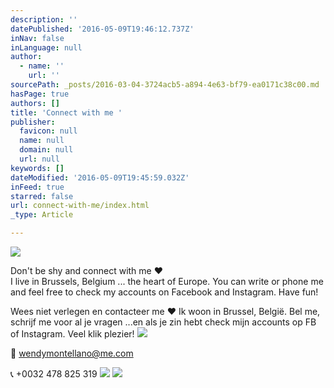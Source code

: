 ```yaml
---
description: ''
datePublished: '2016-05-09T19:46:12.737Z'
inNav: false
inLanguage: null
author:
  - name: ''
    url: ''
sourcePath: _posts/2016-03-04-3724acb5-a894-4e63-bf79-ea0171c38c00.md
hasPage: true
authors: []
title: 'Connect with me '
publisher:
  favicon: null
  name: null
  domain: null
  url: null
keywords: []
dateModified: '2016-05-09T19:45:59.032Z'
inFeed: true
starred: false
url: connect-with-me/index.html
_type: Article

---
```

![](https://s3-us-west-2.amazonaws.com/the-grid-img/p/13f746dcba6d2f4d87e510d7bcbfd034d170addf.jpg)

Don't be shy and connect with me ♥   
I live in Brussels, Belgium ... the heart of Europe. You can write or phone me and feel free to check my accounts on Facebook and Instagram. Have fun!

Wees niet verlegen en contacteer me ♥ Ik woon in Brussel, België. Bel me, schrijf me voor al je vragen ...en als je zin hebt check mijn accounts op FB of Instagram. Veel klik plezier!
![](https://the-grid-user-content.s3-us-west-2.amazonaws.com/302493f7-af5d-4317-b8da-6416a6afb660.jpg)

💌 wendymontellano@me.com

📞 +0032 478 825 319
![](https://s3-us-west-2.amazonaws.com/the-grid-img/p/5a413b82b6b9513efce20ce945f93e9448e8ec71.png)
![](https://the-grid-user-content.s3-us-west-2.amazonaws.com/f360727a-6c5a-4cfb-a75d-159d85c43157.png)
